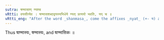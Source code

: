 ```yaml
---
sutra: षण्मासाण् ण्यश्च
vRtti: वयसीत्येव । षण्मासशब्दाद्वयस्यभिधेये ण्यत् प्रत्ययो भवति, यप् च ॥
vRtti_eng: "After the word _shanmasa_, come the affixes _nyat_ (+- य) as well as यप् and ठञ्, in the sense of 'age'."
---
```

Thus षाण्मास्यः, षण्मास्यः, and षाण्मासिकः ॥  
